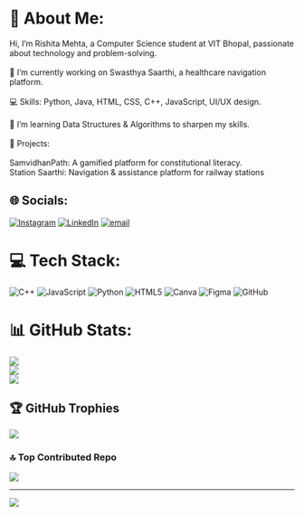 # 💫 About Me:
Hi, I’m Rishita Mehta, a Computer Science student at VIT Bhopal, passionate about technology and problem-solving.<br><br>🔭 I’m currently working on Swasthya Saarthi, a healthcare navigation platform.<br><br>💻 Skills: Python, Java, HTML, CSS, C++, JavaScript, UI/UX design.<br><br>🌱 I’m learning Data Structures & Algorithms to sharpen my skills.<br><br>🎯 Projects:<br><br>SamvidhanPath: A gamified platform for constitutional literacy.<br>Station Saarthi: Navigation & assistance platform for railway stations


## 🌐 Socials:
[![Instagram](https://img.shields.io/badge/Instagram-%23E4405F.svg?logo=Instagram&logoColor=white)](https://instagram.com/https://www.instagram.com/rishitaa_mehta/) [![LinkedIn](https://img.shields.io/badge/LinkedIn-%230077B5.svg?logo=linkedin&logoColor=white)](https://linkedin.com/in/https://www.linkedin.com/in/rishita-mehta-1154352b4/) [![email](https://img.shields.io/badge/Email-D14836?logo=gmail&logoColor=white)](mailto:rishitamehta298@gamil.com) 

# 💻 Tech Stack:
![C++](https://img.shields.io/badge/c++-%2300599C.svg?style=for-the-badge&logo=c%2B%2B&logoColor=white) ![JavaScript](https://img.shields.io/badge/javascript-%23323330.svg?style=for-the-badge&logo=javascript&logoColor=%23F7DF1E) ![Python](https://img.shields.io/badge/python-3670A0?style=for-the-badge&logo=python&logoColor=ffdd54) ![HTML5](https://img.shields.io/badge/html5-%23E34F26.svg?style=for-the-badge&logo=html5&logoColor=white) ![Canva](https://img.shields.io/badge/Canva-%2300C4CC.svg?style=for-the-badge&logo=Canva&logoColor=white) ![Figma](https://img.shields.io/badge/figma-%23F24E1E.svg?style=for-the-badge&logo=figma&logoColor=white) ![GitHub](https://img.shields.io/badge/github-%23121011.svg?style=for-the-badge&logo=github&logoColor=white)
# 📊 GitHub Stats:
![](https://github-readme-stats.vercel.app/api?username=Mehtarishita&theme=dark&hide_border=false&include_all_commits=false&count_private=false)<br/>
![](https://github-readme-streak-stats.herokuapp.com/?user=Mehtarishita&theme=dark&hide_border=false)<br/>
![](https://github-readme-stats.vercel.app/api/top-langs/?username=Mehtarishita&theme=dark&hide_border=false&include_all_commits=false&count_private=false&layout=compact)

## 🏆 GitHub Trophies
![](https://github-profile-trophy.vercel.app/?username=Mehtarishita&theme=radical&no-frame=false&no-bg=true&margin-w=4)

### 🔝 Top Contributed Repo
![](https://github-contributor-stats.vercel.app/api?username=Mehtarishita&limit=5&theme=dark&combine_all_yearly_contributions=true)

---
[![](https://visitcount.itsvg.in/api?id=Mehtarishita&icon=0&color=0)](https://visitcount.itsvg.in)

<!-- Proudly created with GPRM ( https://gprm.itsvg.in ) -->
